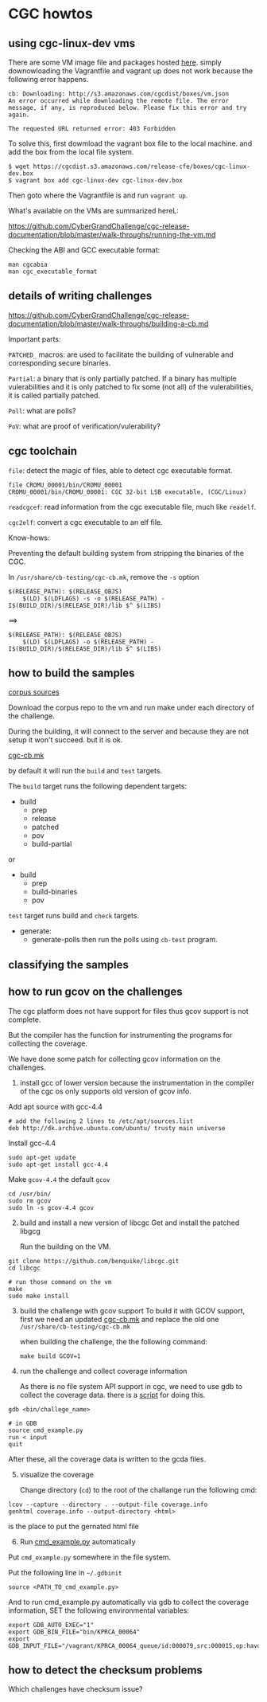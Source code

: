 # CGC howtos

## using cgc-linux-dev vms

There are some VM image file and packages hosted
[here](https://repo.cybergrandchallenge.com/release-final/).
simply downowloading the Vagrantfile and vagrant up does
not work because the following error happens.

    cb: Downloading: http://s3.amazonaws.com/cgcdist/boxes/vm.json
    An error occurred while downloading the remote file. The error
    message, if any, is reproduced below. Please fix this error and try
    again.

    The requested URL returned error: 403 Forbidden


To solve this, first dowmload the vagrant box file to the local machine.
and add the box from the local file system.

```
$ wget https://cgcdist.s3.amazonaws.com/release-cfe/boxes/cgc-linux-dev.box
$ vagrant box add cgc-linux-dev cgc-linux-dev.box
```

Then goto where the Vagrantfile is and run `vagrant up`.

What's available on the VMs are summarized hereL:

https://github.com/CyberGrandChallenge/cgc-release-documentation/blob/master/walk-throughs/running-the-vm.md

Checking the ABI and GCC executable format:

    man cgcabia
    man cgc_executable_format


## details of writing challenges

https://github.com/CyberGrandChallenge/cgc-release-documentation/blob/master/walk-throughs/building-a-cb.md

Important parts:

`PATCHED_` macros: are used to facilitate the building of vulnerable and corresponding
secure binaries.

`Partial`: a binary that is only partially patched. If a binary has multiple vulerabilities and
it is only patched to fix some (not all) of the vulerabilities, it is called partially patched.

`Poll`: what are polls?

`PoV`: what are proof of verification/vulerability?

## cgc toolchain

`file`: detect the magic of files, able to detect cgc executable format.

    file CROMU_00001/bin/CROMU_00001
    CROMU_00001/bin/CROMU_00001: CGC 32-bit LSB executable, (CGC/Linux)


`readcgcef`: read information from the cgc executable file, much like `readelf`.

`cgc2elf`: convert a cgc executable to an elf file.


Know-hows:

Preventing the default building system from stripping the binaries
of the CGC.

In `/usr/share/cb-testing/cgc-cb.mk`, remove the `-s` option

    $(RELEASE_PATH): $(RELEASE_OBJS)
        $(LD) $(LDFLAGS) -s -o $(RELEASE_PATH) -I$(BUILD_DIR)/$(RELEASE_DIR)/lib $^ $(LIBS)

==>

    $(RELEASE_PATH): $(RELEASE_OBJS)
        $(LD) $(LDFLAGS) -o $(RELEASE_PATH) -I$(BUILD_DIR)/$(RELEASE_DIR)/lib $^ $(LIBS)


## how to build the samples

[corpus sources](https://github.com/lungetech/cgc-challenge-corpus)

Download the corpus repo to the vm and run make under each directory
of the challenge.

During the building, it will connect to the server and because they are not setup
it won't succeed. but it is ok.

[cgc-cb.mk](./cgc-cb.mk)

by default it will run the `build` and `test` targets.

The `build` target runs the following dependent targets:

- build
  - prep
  - release
  - patched
  - pov
  - build-partial

or

- build
    - prep
    - build-binaries
    - pov


`test` target runs build and `check` targets.

- generate:
  - generate-polls
  then run the polls using `cb-test` program.




## classifying the samples


## how to run gcov on the challenges

The cgc platform does not have support for files
thus gcov support is not complete.

But the compiler has the function for instrumenting
the programs for collecting the coverage.

We have done some patch for collecting gcov information
on the challenges.

1. install gcc of lower version because the instrumentation
   in the compiler of the cgc os only supports old version of
   gcov info.

Add apt source with gcc-4.4
```
# add the following 2 lines to /etc/apt/sources.list
deb http://dk.archive.ubuntu.com/ubuntu/ trusty main universe
```

Install gcc-4.4
```
sudo apt-get update
sudo apt-get install gcc-4.4
```

Make `gcov-4.4` the default `gcov`
```
cd /usr/bin/
sudo rm gcov
sudo ln -s gcov-4.4 gcov
```

2. build and install a new version of libcgc
   Get and install the patched libgcg

    Run the building on the VM.

```
git clone https://github.com/benquike/libcgc.git
cd libcgc

# run those command on the vm
make
sudo make install
```

3. build the challenge with gcov support
   To build it with GCOV support, first we need an updated
   [cgc-cb.mk](./cgc-cb.mk) and replace the old one `/usr/share/cb-testing/cgc-cb.mk`

    when building the challenge, the the following command:

    ```
    make build GCOV=1
    ```


4. run the challenge and collect coverage information

    As there is no file system API support in cgc, we need to use
    gdb to collect the coverage data.
    there is a [script](./cmd_example.py) for doing this.

```
gdb <bin/challege_name>

# in GDB
source cmd_example.py
run < input
quit
```

After these, all the coverage data is written to the gcda files.

5. visualize the coverage

    Change directory (`cd`) to the root of the challange
    run the following cmd:

```
lcov --capture --directory . --output-file coverage.info
genhtml coverage.info --output-directory <html>
```

<html> is the place to put the gernated html file


6. Run [cmd_example.py](./cmd_example.py) automatically

Put `cmd_example.py` somewhere in the file system.

Put the following line in `~/.gdbinit`

```
source <PATH_TO_cmd_example.py>
```

And to run cmd_example.py automatically via gdb to collect
the coverage information, SET the following environmental
variables:

```
export GDB_AUTO_EXEC="1"
export GDB_BIN_FILE="bin/KPRCA_00064"
export GDB_INPUT_FILE="/vagrant/KPRCA_00064_queue/id:000079,src:000015,op:havoc,rep:8,+cov"
```

## how to detect the checksum problems

Which challenges have checksum issue?
